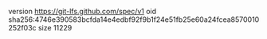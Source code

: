 version https://git-lfs.github.com/spec/v1
oid sha256:4746e390583bcfda14e4edbf92f9b1f24e51fb25e60a24fcea8570010252f03c
size 11229
